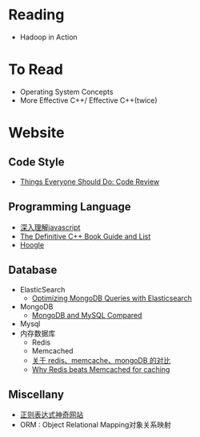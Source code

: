 # Reading
 + Hadoop in Action

# To Read
 + Operating System Concepts
 + More Effective C++/ Effective C++(twice)

# Website
## Code Style
  + [Things Everyone Should Do: Code Review](http://goodmath.scientopia.org/2011/07/06/things-everyone-should-do-code-review/)

## Programming Language
 + [深入理解javascript](http://www.cnblogs.com/TomXu/archive/2011/12/15/2288411.html)
 + [The Definitive C++ Book Guide and List](http://stackoverflow.com/questions/388242/the-definitive-c-book-guide-and-list)
 + [Hoogle](https://www.haskell.org/hoogle/)
 
## Database
 + ElasticSearch 
   * [Optimizing MongoDB Queries with       Elasticsearch](https://www.compose.io/articles/optimizing-mongodb-queries-with-elasticsearch/)
 + MongoDB
   * [MongoDB and MySQL Compared](https://www.mongodb.com/compare/mongodb-mysql)
 + Mysql
 + 内存数据库
   * Redis
   * Memcached
   * [关于 redis、memcache、mongoDB 的对比](http://yang.u85.us/memcache_redis_mongodb.pdf)
   * [Why Redis beats Memcached for caching](http://www.infoworld.com/article/2825890/application-development/why-redis-beats-memcached-for-caching.html)
   
## Miscellany
 + [正则表达式神奇网站](http://www.regexper.com)
 + ORM : Object Relational Mapping对象关系映射
 
